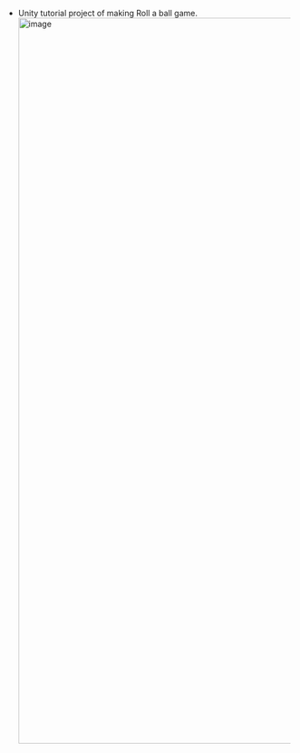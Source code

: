 - Unity tutorial project of making Roll a ball game.
  <img width="1280" alt="image" src="https://github.com/yukionishi/Rollaball-Unity-tutorial/assets/33593464/56bdacaa-2d17-413a-8b52-a7366ef8ad95">
